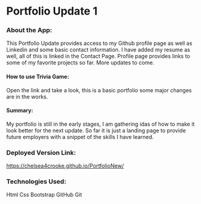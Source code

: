 # **Portfolio Update 1**

### **About the App:**

This Portfolio Update provides access to my Github profile page as well as Linkedin and some basic contact information. I have added my resume as well, all of this is linked in the Contact Page. Profile page provides links to some of my favorite projects so far. More updates to come. 

#### **How to use Trivia Game:**

 Open the link and take a look, this is a basic portfolio some major changes are in the works.

#### **Summary:**

My portfolio is still in the early stages, I am gathering idas of how to make it look better for the next update. So far it is just a landing page to provide future employers with a snippet of the skills I have learned. 

### **Deployed Version Link:**

https://chelsea4crooke.github.io/PortfolioNew/

### **Technologies Used:**

Html
Css
Bootstrap
GitHub
Git
